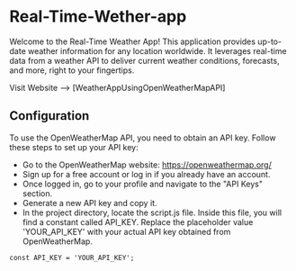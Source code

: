 # Real-Time-Wether-app
Welcome to the Real-Time Weather App! This application provides up-to-date weather information for any location worldwide. It leverages real-time data from a weather API to deliver current weather conditions, forecasts, and more, right to your fingertips.

Visit Website --> [WeatherAppUsingOpenWeatherMapAPI]


## Configuration
To use the OpenWeatherMap API, you need to obtain an API key. Follow these steps to set up your API key:

* Go to the OpenWeatherMap website: https://openweathermap.org/
* Sign up for a free account or log in if you already have an account.
* Once logged in, go to your profile and navigate to the "API Keys" section.
* Generate a new API key and copy it.
* In the project directory, locate the script.js file. Inside this file, you will find a constant called API_KEY. Replace the placeholder value 'YOUR_API_KEY' with your actual API key obtained from OpenWeatherMap.

```
const API_KEY = 'YOUR_API_KEY';